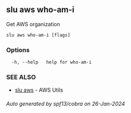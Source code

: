 ## slu aws who-am-i

Get AWS organization

```
slu aws who-am-i [flags]
```

### Options

```
  -h, --help   help for who-am-i
```

### SEE ALSO

* [slu aws](slu_aws.md)	 - AWS Utils

###### Auto generated by spf13/cobra on 26-Jan-2024

